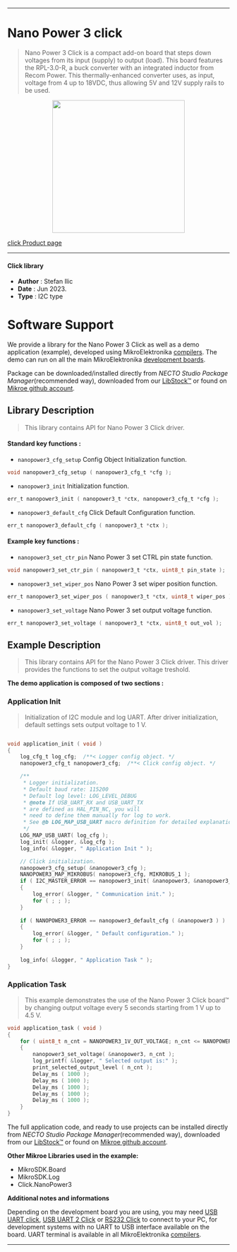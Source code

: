 
---
# Nano Power 3 click

> Nano Power 3 Click is a compact add-on board that steps down voltages from its input (supply) to output (load). This board features the RPL-3.0-R, a buck converter with an integrated inductor from Recom Power. This thermally-enhanced converter uses, as input, voltage from 4 up to 18VDC, thus allowing 5V and 12V supply rails to be used.

<p align="center">
  <img src="https://download.mikroe.com/images/click_for_ide/nanopower3_click.png" height=300px>
</p>

[click Product page](https://www.mikroe.com/nano-power-3-click)

---


#### Click library

- **Author**        : Stefan Ilic
- **Date**          : Jun 2023.
- **Type**          : I2C type


# Software Support

We provide a library for the Nano Power 3 Click
as well as a demo application (example), developed using MikroElektronika
[compilers](https://www.mikroe.com/necto-studio).
The demo can run on all the main MikroElektronika [development boards](https://www.mikroe.com/development-boards).

Package can be downloaded/installed directly from *NECTO Studio Package Manager*(recommended way), downloaded from our [LibStock&trade;](https://libstock.mikroe.com) or found on [Mikroe github account](https://github.com/MikroElektronika/mikrosdk_click_v2/tree/master/clicks).

## Library Description

> This library contains API for Nano Power 3 Click driver.

#### Standard key functions :

- `nanopower3_cfg_setup` Config Object Initialization function.
```c
void nanopower3_cfg_setup ( nanopower3_cfg_t *cfg );
```

- `nanopower3_init` Initialization function.
```c
err_t nanopower3_init ( nanopower3_t *ctx, nanopower3_cfg_t *cfg );
```

- `nanopower3_default_cfg` Click Default Configuration function.
```c
err_t nanopower3_default_cfg ( nanopower3_t *ctx );
```

#### Example key functions :

- `nanopower3_set_ctr_pin` Nano Power 3 set CTRL pin state function.
```c
void nanopower3_set_ctr_pin ( nanopower3_t *ctx, uint8_t pin_state );
```

- `nanopower3_set_wiper_pos` Nano Power 3 set wiper position function.
```c
err_t nanopower3_set_wiper_pos ( nanopower3_t *ctx, uint8_t wiper_pos );
```

- `nanopower3_set_voltage` Nano Power 3 set output voltage function.
```c
err_t nanopower3_set_voltage ( nanopower3_t *ctx, uint8_t out_vol );
```

## Example Description

> This library contains API for the Nano Power 3 Click driver.
  This driver provides the functions to set the output voltage treshold.

**The demo application is composed of two sections :**

### Application Init

> Initialization of I2C module and log UART.
  After driver initialization, default settings sets output voltage to 1 V.

```c

void application_init ( void ) 
{
    log_cfg_t log_cfg;  /**< Logger config object. */
    nanopower3_cfg_t nanopower3_cfg;  /**< Click config object. */

    /** 
     * Logger initialization.
     * Default baud rate: 115200
     * Default log level: LOG_LEVEL_DEBUG
     * @note If USB_UART_RX and USB_UART_TX 
     * are defined as HAL_PIN_NC, you will 
     * need to define them manually for log to work. 
     * See @b LOG_MAP_USB_UART macro definition for detailed explanation.
     */
    LOG_MAP_USB_UART( log_cfg );
    log_init( &logger, &log_cfg );
    log_info( &logger, " Application Init " );

    // Click initialization.
    nanopower3_cfg_setup( &nanopower3_cfg );
    NANOPOWER3_MAP_MIKROBUS( nanopower3_cfg, MIKROBUS_1 );
    if ( I2C_MASTER_ERROR == nanopower3_init( &nanopower3, &nanopower3_cfg ) ) 
    {
        log_error( &logger, " Communication init." );
        for ( ; ; );
    }
    
    if ( NANOPOWER3_ERROR == nanopower3_default_cfg ( &nanopower3 ) )
    {
        log_error( &logger, " Default configuration." );
        for ( ; ; );
    }
    
    log_info( &logger, " Application Task " );
}

```

### Application Task

> This example demonstrates the use of the Nano Power 3 Click board™ by changing 
  output voltage every 5 seconds starting from 1 V up to 4.5 V.

```c
void application_task ( void ) 
{
    for ( uint8_t n_cnt = NANOPOWER3_1V_OUT_VOLTAGE; n_cnt <= NANOPOWER3_4V5_OUT_VOLTAGE; n_cnt++ )
    {
        nanopower3_set_voltage( &nanopower3, n_cnt );
        log_printf( &logger, " Selected output is:" );
        print_selected_output_level ( n_cnt );
        Delay_ms ( 1000 );
        Delay_ms ( 1000 );
        Delay_ms ( 1000 );
        Delay_ms ( 1000 );
        Delay_ms ( 1000 );
    }
}
```

The full application code, and ready to use projects can be installed directly from *NECTO Studio Package Manager*(recommended way), downloaded from our [LibStock&trade;](https://libstock.mikroe.com) or found on [Mikroe github account](https://github.com/MikroElektronika/mikrosdk_click_v2/tree/master/clicks).

**Other Mikroe Libraries used in the example:**

- MikroSDK.Board
- MikroSDK.Log
- Click.NanoPower3

**Additional notes and informations**

Depending on the development board you are using, you may need
[USB UART click](https://www.mikroe.com/usb-uart-click),
[USB UART 2 Click](https://www.mikroe.com/usb-uart-2-click) or
[RS232 Click](https://www.mikroe.com/rs232-click) to connect to your PC, for
development systems with no UART to USB interface available on the board. UART
terminal is available in all MikroElektronika
[compilers](https://shop.mikroe.com/compilers).

---
